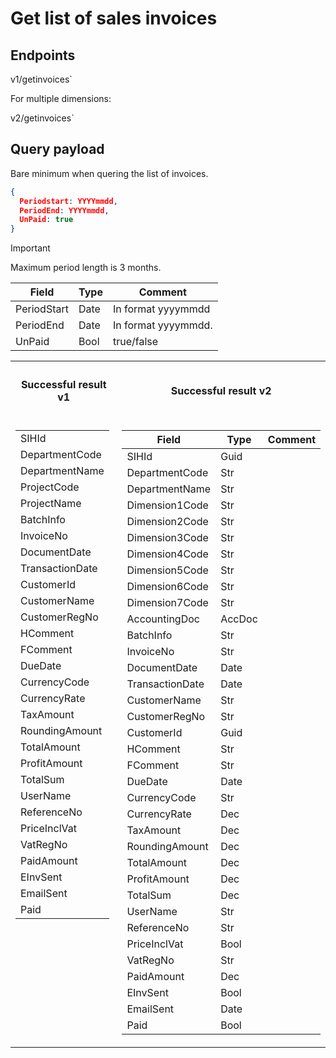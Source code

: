 # Get list of sales invoices

## Endpoints

<!--@include: @/dist/md/api_url.md-->v1/getinvoices`

For multiple dimensions:

<!--@include: @/dist/md/api_url.md-->v2/getinvoices`

## Query payload

Bare minimum when quering the list of invoices.
```json
{ 
  Periodstart: YYYYmmdd, 
  PeriodEnd: YYYYmmdd,
  UnPaid: true 
}
```

> [!IMPORTANT]
> Maximum period length is 3 months.

|Field        | Type  | Comment                                          |
|-------------|-------|--------------------------------------------------|
|PeriodStart  | Date  | In format yyyymmdd                               |
|PeriodEnd    | Date  | In format yyyymmdd.                              |
|UnPaid       | Bool  | true/false                                       |

<table>
<tr><th><h4>Successful result v1</h4></th><th><h4>Successful result v2</h4></th></tr>
<tr><td style="vertical-align: top;">

|               |
|---------------|
|SIHId          |
|DepartmentCode |
|DepartmentName |
|ProjectCode    |
|ProjectName    |
|BatchInfo      |
|InvoiceNo      |
|DocumentDate   |
|TransactionDate|
|CustomerId     |
|CustomerName   |
|CustomerRegNo  |
|HComment       |
|FComment       |
|DueDate        |
|CurrencyCode   |
|CurrencyRate   |
|TaxAmount      |
|RoundingAmount |
|TotalAmount    |
|ProfitAmount   |
|TotalSum       |
|UserName       |
|ReferenceNo    |
|PriceInclVat   |
|VatRegNo       |
|PaidAmount     |
|EInvSent       |
|EmailSent      |
|Paid           |

</td><td style="vertical-align: top;">

| Field            | Type    | Comment         |
|------------------|---------|-----------------|
| SIHId            | Guid    |                 |
| DepartmentCode   | Str     |                 |
| DepartmentName   | Str     |                 |
| Dimension1Code   | Str     |                 |
| Dimension2Code   | Str     |                 |
| Dimension3Code   | Str     |                 |
| Dimension4Code   | Str     |                 |
| Dimension5Code   | Str     |                 |
| Dimension6Code   | Str     |                 |
| Dimension7Code   | Str     |                 |
| AccountingDoc    | AccDoc  |                 |
| BatchInfo        | Str     |                 |
| InvoiceNo        | Str     |                 |
| DocumentDate     | Date    |                 |
| TransactionDate  | Date    |                 |
| CustomerName     | Str     |                 |
| CustomerRegNo    | Str     |                 |
| CustomerId       | Guid    |                 |
| HComment         | Str     |                 |
| FComment         | Str     |                 |
| DueDate          | Date    |                 |
| CurrencyCode     | Str     |                 |
| CurrencyRate     | Dec     |                 |
| TaxAmount        | Dec     |                 |
| RoundingAmount   | Dec     |                 |
| TotalAmount      | Dec     |                 |
| ProfitAmount     | Dec     |                 |
| TotalSum         | Dec     |                 |
| UserName         | Str     |                 |
| ReferenceNo      | Str     |                 |
| PriceInclVat     | Bool    |                 |
| VatRegNo         | Str     |                 |
| PaidAmount       | Dec     |                 |
| EInvSent         | Bool    |                 |
| EmailSent        | Date    |                 |
| Paid             | Bool    |                 |

</td></tr> </table>

